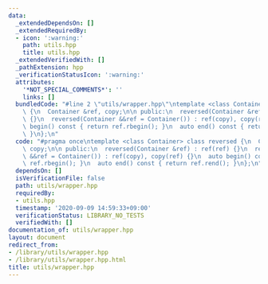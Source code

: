 ```yaml
---
data:
  _extendedDependsOn: []
  _extendedRequiredBy:
  - icon: ':warning:'
    path: utils.hpp
    title: utils.hpp
  _extendedVerifiedWith: []
  _pathExtension: hpp
  _verificationStatusIcon: ':warning:'
  attributes:
    '*NOT_SPECIAL_COMMENTS*': ''
    links: []
  bundledCode: "#line 2 \"utils/wrapper.hpp\"\ntemplate <class Container> class reversed\
    \ {\n  Container &ref, copy;\n\n public:\n  reversed(Container &ref) : ref(ref)\
    \ {}\n  reversed(Container &&ref = Container()) : ref(copy), copy(ref) {}\n  auto\
    \ begin() const { return ref.rbegin(); }\n  auto end() const { return ref.rend();\
    \ }\n};\n"
  code: "#pragma once\ntemplate <class Container> class reversed {\n  Container &ref,\
    \ copy;\n\n public:\n  reversed(Container &ref) : ref(ref) {}\n  reversed(Container\
    \ &&ref = Container()) : ref(copy), copy(ref) {}\n  auto begin() const { return\
    \ ref.rbegin(); }\n  auto end() const { return ref.rend(); }\n};\n"
  dependsOn: []
  isVerificationFile: false
  path: utils/wrapper.hpp
  requiredBy:
  - utils.hpp
  timestamp: '2020-09-09 14:59:33+09:00'
  verificationStatus: LIBRARY_NO_TESTS
  verifiedWith: []
documentation_of: utils/wrapper.hpp
layout: document
redirect_from:
- /library/utils/wrapper.hpp
- /library/utils/wrapper.hpp.html
title: utils/wrapper.hpp
---
```

